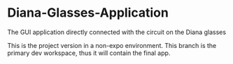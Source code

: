# Diana-Glasses-Application
The GUI application directly connected with the circuit on the Diana glasses

This is the project version in a non-expo environment.
This branch is the primary dev workspace, thus it will contain the final app.
